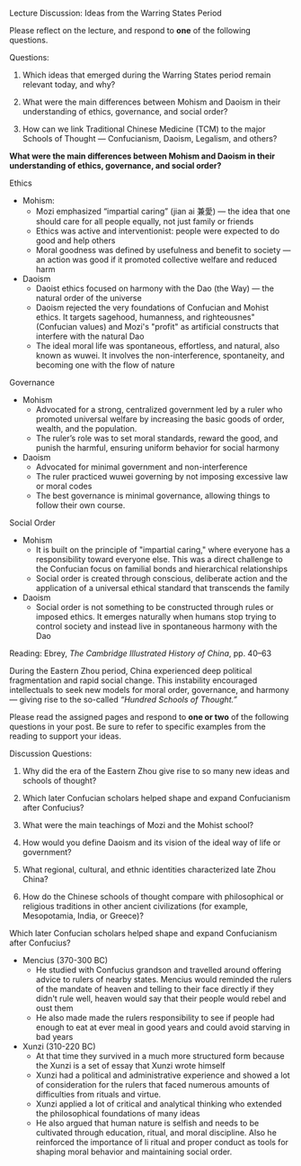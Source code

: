 Lecture Discussion: Ideas from the Warring States Period

Please reflect on the lecture, and respond to **one** of the following questions. 

Questions:

1. Which ideas that emerged during the Warring States period remain relevant today, and why?

2. What were the main differences between Mohism and Daoism in their understanding of ethics, governance, and social order?

3. How can we link Traditional Chinese Medicine (TCM) to the major Schools of Thought — Confucianism, Daoism, Legalism, and others?

**What were the main differences between Mohism and Daoism in their understanding of ethics, governance, and social order?**

Ethics
* Mohism:
	* Mozi emphasized “impartial caring” (jian ai 兼愛) — the idea that one should care for all people equally, not just family or friends
	* Ethics was active and interventionist: people were expected to do good and help others
	* Moral goodness was defined by usefulness and benefit to society — an action was good if it promoted collective welfare and reduced harm
* Daoism
	* Daoist ethics focused on harmony with the Dao (the Way) — the natural order of the universe
	* Daoism rejected the very foundations of Confucian and Mohist ethics. It  targets sagehood, humanness, and righteousnes" (Confucian values) and Mozi's "profit" as artificial constructs that interfere with the natural Dao
	* The ideal moral life was spontaneous, effortless, and natural, also known as wuwei. It involves the non-interference, spontaneity, and becoming one with the flow of nature

Governance
* Mohism
	* Advocated for a strong, centralized government led by a ruler who promoted universal welfare by increasing the basic goods of order, wealth, and the population.
	* The ruler’s role was to set moral standards, reward the good, and punish the harmful, ensuring uniform behavior for social harmony
* Daoism
	* Advocated for minimal government and non-interference
	* The ruler practiced wuwei governing by not imposing excessive law or moral codes
	* The best governance is minimal governance, allowing things to follow their own course.

Social Order
* Mohism
	* It is built on the principle of "impartial caring," where everyone has a responsibility toward everyone else. This was a direct challenge to the Confucian focus on familial bonds and hierarchical relationships
	* Social order is created through conscious, deliberate action and the application of a universal ethical standard that transcends the family
* Daoism
	* Social order is not something to be constructed through rules or imposed ethics. It emerges naturally when humans stop trying to control society and instead live in spontaneous harmony with the Dao


Reading: Ebrey, _The Cambridge Illustrated History of China_, pp. 40–63

During the Eastern Zhou period, China experienced deep political fragmentation and rapid social change. This instability encouraged intellectuals to seek new models for moral order, governance, and harmony — giving rise to the so-called _“Hundred Schools of Thought.”_

Please read the assigned pages and respond to **one or two** of the following questions in your post. Be sure to refer to specific examples from the reading to support your ideas.

Discussion Questions:

1. Why did the era of the Eastern Zhou give rise to so many new ideas and schools of thought?
    
2. Which later Confucian scholars helped shape and expand Confucianism after Confucius?
    
3. What were the main teachings of Mozi and the Mohist school?
    
4. How would you define Daoism and its vision of the ideal way of life or government?
    
5. What regional, cultural, and ethnic identities characterized late Zhou China?
    
6. How do the Chinese schools of thought compare with philosophical or religious traditions in other ancient civilizations (for example, Mesopotamia, India, or Greece)?

Which later Confucian scholars helped shape and expand Confucianism after Confucius?
* Mencius (370-300 BC)
	* He studied with Confucius grandson and travelled around offering advice to rulers of nearby states. Mencius would reminded the rulers of the mandate of heaven and telling to their face directly if they didn't rule well, heaven would say that their people would rebel and oust them
	* He also made made the rulers responsibility to see if people had enough to eat at ever meal in good years and could avoid starving in bad years
* Xunzi (310-220 BC)
	* At that time they survived in a much more structured form because the Xunzi is a set of essay that Xunzi wrote himself
	* Xunzi had a political and administrative experience and showed a lot of consideration for the rulers that faced numerous amounts of difficulties from rituals and virtue.
	* Xunzi applied a lot of critical and analytical thinking who extended the philosophical foundations of many ideas
	* He also argued that human nature is selfish and needs to be cultivated through education, ritual, and moral discipline. Also he reinforced the importance of li ritual and proper conduct as tools for shaping moral behavior and maintaining social order.